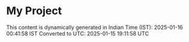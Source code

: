 # My Project

This content is dynamically generated in Indian Time (IST): 2025-01-16 00:41:58 IST
Converted to UTC: 2025-01-15 19:11:58 UTC
